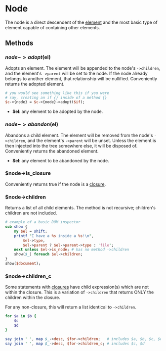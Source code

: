 # Node

The node is a direct descendent of the [element](Element.md) and the most basic
type of element capable of containing other elements.

## Methods

### $node->adopt($el)

Adopts an element. The element will be appended to the node's `->children`, and
the element's `->parent` will be set to the node. If the node already belongs to
another element, that relationship will be nullified. Conveniently returns the
adopted element.

```perl
# you would see something like this if you were
# say, creating an if {} inside of a method {}
$c->{node} = $c->{node}->adopt($if);
```

* __$el__: any element to be adopted by the node.

### $node->abandon($el)

Abandons a child element. The element will be removed from the node's
`->children`, and the element's `->parent` will be unset. Unless the element is
then injected into the tree somewhere else, it will be disposed of. Conveniently
returns the abandoned element.

* __$el__: any element to be abandoned by the node.

### $node->is_closure

Conveniently returns true if the node is a [closure](Closure.md).

### $node->children

Returns a list of all child elements. The method is not recursive; children's
children are not included.

```perl
# example of a basic DOM inspector
sub show {
    my $el = shift;
    printf "I have a %s inside a %s!\n",
        $el->type,
        $el->parent ? $el->parent->type : 'file';
    next unless $el->is_node; # has no method ->children
    show($_) foreach $el->children;
}
show($document);
```

### $node->children_c

Some statements with [closures](Closure.md) have child expression(s)
which are not within the closure. This is a variation of `->children` that
returns ONLY the children within the closure.  

For any non-closure, this will return a list identical to `->children`.

```ruby
for $a in $b {
    $c
    $d
}
```
```perl
say join ' ', map $_->desc, $for->children;   # includes $a, $b, $c, $d
say join ' ', map $_->desc, $for->children_c; # includes $c, $d
```
